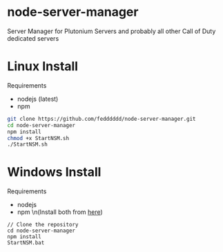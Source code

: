 # node-server-manager
Server Manager for Plutonium Servers and probably all other Call of Duty dedicated servers
# Linux Install
Requirements
* nodejs (latest)
* npm
```bash
git clone https://github.com/fedddddd/node-server-manager.git
cd node-server-manager
npm install
chmod +x StartNSM.sh
./StartNSM.sh
```

# Windows Install
Requirements
* nodejs
* npm
\n(Install both from [here](https://nodejs.org/en/))
```batch
// Clone the repository
cd node-server-manager
npm install
StartNSM.bat
```
